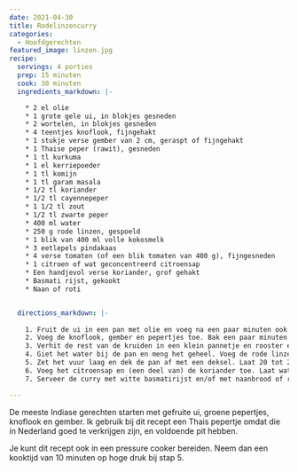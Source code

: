 ```yaml
---
date: 2021-04-30
title: Rodelinzencurry
categories:
  - Hoofdgerechten
featured_image: linzen.jpg
recipe:
  servings: 4 porties
  prep: 15 minuten
  cook: 30 minuten
  ingredients_markdown: |-

    * 2 el olie
    * 1 grote gele ui, in blokjes gesneden
    * 2 wortelen, in blokjes gesneden
    * 4 teentjes knoflook, fijngehakt
    * 1 stukje verse gember van 2 cm, geraspt of fijngehakt
    * 1 Thaise peper (rawit), gesneden
    * 1 tl kurkuma
    * 1 el kerriepoeder
    * 1 tl komijn
    * 1 tl garam masala
    * 1/2 tl koriander
    * 1/2 tl cayennepeper
    * 1 1/2 tl zout
    * 1/2 tl zwarte peper
    * 400 ml water
    * 250 g rode linzen, gespoeld
    * 1 blik van 400 ml volle kokosmelk
    * 3 eetlepels pindakaas
    * 4 verse tomaten (of een blik tomaten van 400 g), fijngesneden
    * 1 citroen of wat geconcentreerd citroensap
    * Een handjevol verse koriander, grof gehakt
    * Basmati rijst, gekookt
    * Naan of roti


  directions_markdown: |-
    
    1. Fruit de ui in een pan met olie en voeg na een paar minuten ook de wortelen toe. Kook, af en toe roerend, tot de uien zacht zijn geworden, ongeveer 5 minuten.
    2. Voeg de knoflook, gember en pepertjes toe. Bak een paar minuten mee.
    3. Verhit de rest van de kruiden in een klein pannetje en rooster een paar minuten om de smaken goed vrij te laten komen. Voeg vervolgens toe aan de pan.
    4. Giet het water bij de pan en meng het geheel. Voeg de rode linzen, de kokosmelk, de pindakaas en de gehakte tomaten toe en roer alles opnieuw goed door elkaar.
    5. Zet het vuur laag en dek de pan af met een deksel. Laat 20 tot 25 minuten sudderen, of tot de linzen door en door gaar zijn en grotendeels zacht zijn geworden.
    6. Voeg het citroensap en (een deel van) de koriander toe. Laat wat koriander over voor het serveren.
    7. Serveer de curry met witte basmatirijst en/of met naanbrood of roti. Ook lekker met een toefje yoghurt!

---
```


De meeste Indiase gerechten starten met gefruite ui, groene pepertjes, knoflook en gember. Ik gebruik bij dit recept een Thais pepertje omdat die in Nederland goed te verkrijgen zijn, en voldoende pit hebben.

Je kunt dit recept ook in een pressure cooker bereiden. Neem dan een kooktijd van 10 minuten op hoge druk bij stap 5.
